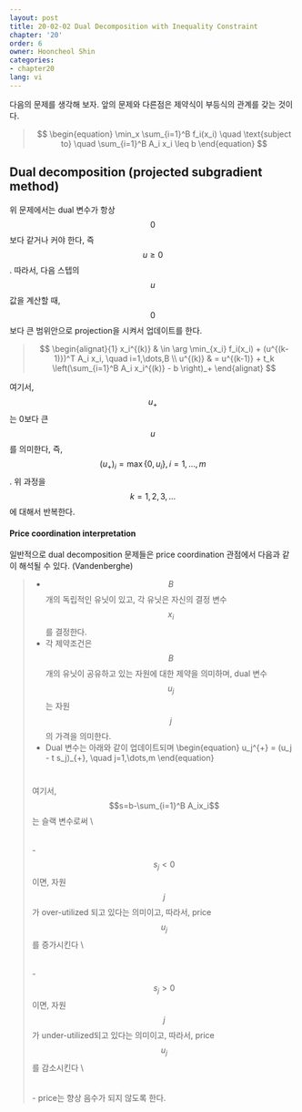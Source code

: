 ```yaml
---
layout: post
title: 20-02-02 Dual Decomposition with Inequality Constraint
chapter: '20'
order: 6
owner: Hooncheol Shin
categories:
- chapter20
lang: vi
---
```


다음의 문제를 생각해 보자. 앞의 문제와 다른점은 제약식이 부등식의 관계를 갖는 것이다. 
> $$
> \begin{equation}
> \min_x \sum_{i=1}^B f_i(x_i) \quad \text{subject to} \quad \sum_{i=1}^B A_i x_i \leq b
> \end{equation}
> $$

## Dual decomposition (projected subgradient method) 
위 문제에서는 dual 변수가 항상 $$0$$보다 같거나 커야 한다, 즉 $$u \geq 0$$. 따라서, 다음 스텝의 $$u$$값을 계산할 때, $$0$$보다 큰 범위안으로 projection을 시켜서 업데이트를 한다. 

> $$
> \begin{alignat}{1}
> x_i^{(k)} & \in \arg \min_{x_i} f_i(x_i) + (u^{(k-1)})^T A_i x_i, \quad i=1,\dots,B  \\
> u^{(k)}   & = u^{(k-1)} + t_k \left(\sum_{i=1}^B A_i x_i^{(k)} - b \right)_+
> \end{alignat}
> $$

여기서, $$u_{+}$$는 0보다 큰 $$u$$를 의미한다, 즉, $$(u_+)_i = \max \left\{0,u_i \right\}, i=1,\dots,m$$. 
위  과정을 $$k=1,2,3,\dots$$에 대해서 반복한다. 

#### Price coordination interpretation
일반적으로 dual decomposition 문제들은 price coordination 관점에서 다음과 같이 해석될 수 있다. (Vandenberghe)
> * $$B$$개의 독립적인 유닛이 있고, 각 유닛은 자신의 결정 변수 $$x_i$$를 결정한다. 
> * 각 제약조건은 $$B$$개의 유닛이 공유하고 있는 자원에 대한 제약을 의미하며, dual 변수 $$u_j$$는 자원 $$j$$의 가격을 의미한다. 
> * Dual 변수는 아래와 같이 업데이트되며
 \begin{equation}
 u_j^{+} = (u_j - t s_j)_{+}, \quad  j=1,\dots,m
 \end{equation}
>
> $$\quad$$ 여기서, $$s=b-\sum_{i=1}^B A_ix_i$$는 슬랙 변수로써 \\
> $$\qquad$$ - $$s_j < 0$$이면, 자원 $$j$$가 over-utilized 되고 있다는 의미이고, 따라서, price $$u_j$$를 증가시킨다 \\
> $$\qquad$$ - $$s_j > 0$$이면, 자원 $$j$$가 under-utilized되고 있다는 의미이고,  따라서, price $$u_j$$를 감소시킨다 \\
> $$\qquad$$ - price는 향상 음수가 되지 않도록 한다.
